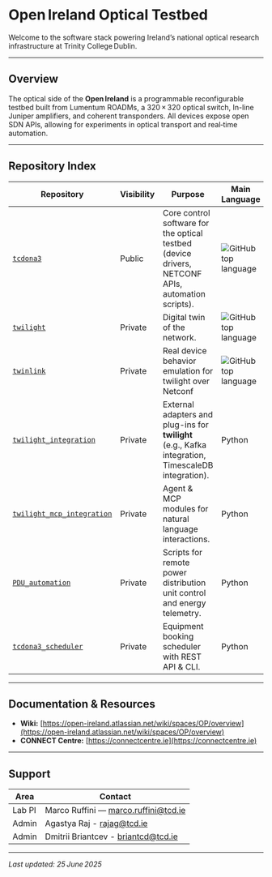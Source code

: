 # Open Ireland Optical Testbed

Welcome to the software stack powering Ireland’s national optical research infrastructure at Trinity College Dublin.

---

## Overview

The optical side of the **Open Ireland** is a programmable reconfigurable testbed built from Lumentum ROADMs, a 320 × 320 optical switch, In-line Juniper amplifiers, and coherent transponders. All devices expose open SDN APIs, allowing for experiments in optical transport and real‑time automation.

---

## Repository Index

| Repository | Visibility | Purpose | Main Language | License |
|------------|------------|---------|--------------|---------|
| [`tcdona3`](https://github.com/Open-Ireland-Testbed/tcdona3) | Public | Core control software for the optical testbed (device drivers, NETCONF APIs, automation scripts). | ![GitHub top language](https://img.shields.io/github/languages/top/Open-Ireland-Testbed/tcdona3?style=flat&logo=python) | - |
| [`twilight`](https://github.com/Open-Ireland-Testbed/twilight) | Private | Digital twin of the network. | ![GitHub top language](https://img.shields.io/github/languages/top/Open-Ireland-Testbed/twilight?style=flat&logo=python) | BSD-3-Clause |
| [`twinlink`](https://github.com/Open-Ireland-Testbed/twinlink) | Private | Real device behavior emulation for twilight over Netconf | ![GitHub top language](https://img.shields.io/github/languages/top/Open-Ireland-Testbed/twinlink?style=flat&logo=C) | - |
| [`twilight_integration`](https://github.com/Open-Ireland-Testbed/twilight_integration) | Private | External adapters and plug-ins for **twilight** (e.g., Kafka integration, TimescaleDB integration). | Python | BSD-3-Clause |
| [`twilight_mcp_integration`](https://github.com/Open-Ireland-Testbed/twilight_mcp_integration) | Private | Agent & MCP modules for natural language interactions. | Python | BSD-3-Clause |
| [`PDU_automation`](https://github.com/Open-Ireland-Testbed/PDU_automation) | Private | Scripts for remote power distribution unit control and energy telemetry. | Python | BSD-3-Clause |
| [`tcdona3_scheduler`](https://github.com/Open-Ireland-Testbed/tcdona3_scheduler) | Private | Equipment booking scheduler with REST API & CLI. | Python | MIT |

---

## Documentation & Resources

* **Wiki:** [https://open-ireland.atlassian.net/wiki/spaces/OP/overview](https://open-ireland.atlassian.net/wiki/spaces/OP/overview)
* **CONNECT Centre:** [https://connectcentre.ie](https://connectcentre.ie)

---

## Support

| Area                  | Contact                                                             |
| --------------------- | ------------------------------------------------------------------- |
| Lab PI       | Marco Ruffini — [marco.ruffini@tcd.ie](mailto:marco.ruffini@tcd.ie) |
| Admin  | Agastya Raj -  [rajag@tcd.ie](mailto:rajag@tcd.ie) |
| Admin  | Dmitrii Briantcev - [briantcd@tcd.ie](mailto:briantcd@tcd.ie) |

---

*Last updated: 25 June 2025*
